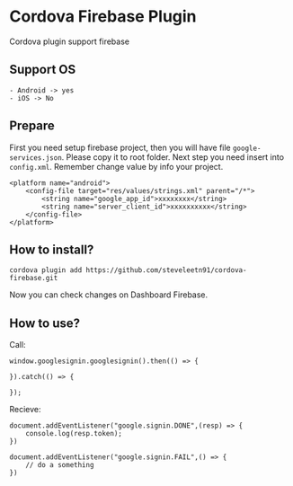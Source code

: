 # Cordova Firebase Plugin
Cordova plugin support firebase 
## Support OS
    - Android -> yes
    - iOS -> No
## Prepare 

First you need setup firebase project, then you will have file `google-services.json`. Please copy it to root folder.
Next step you need insert into `config.xml`. Remember change value by info your project.

    <platform name="android">
        <config-file target="res/values/strings.xml" parent="/*">
            <string name="google_app_id">xxxxxxxx</string>
            <string name="server_client_id">xxxxxxxxxx</string>
        </config-file> 
    </platform>

## How to install? 

    cordova plugin add https://github.com/steveleetn91/cordova-firebase.git

Now you can check changes on Dashboard Firebase.


## How to use? 

Call:

    window.googlesignin.googlesignin().then(() => {

    }).catch(() => {

    });

Recieve:

    document.addEventListener("google.signin.DONE",(resp) => {
        console.log(resp.token);
    })

    document.addEventListener("google.signin.FAIL",() => {
        // do a something
    })
